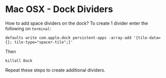 # Mac OSX - Dock Dividers

How to add space dividers on the dock? To create 1 divider enter the following on `terminal`:

`defaults write com.apple.dock persistent-apps -array-add '{tile-data={}; tile-type="spacer-tile";}'`
   
Then

`killall Dock`

Repeat these steps to create additional dividers.
